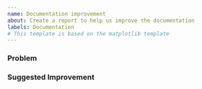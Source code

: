 ```yaml
---
name: Documentation improvement
about: Create a report to help us improve the documentation
labels: Documentation
# This template is based on the matplotlib template
---
```


### Problem

<!--
If you are referencing an existing piece of documentation or example please provide a link.

* I found [...] to be unclear because [...]
* [...] made me think that [...] when really it should be [...]
* There is no example showing how to do [...]
-->


### Suggested Improvement

<!--
If you have an idea to improve the documentation please suggest it here

* This line should be changed to say [...]
* Include a paragraph explaining [...]
* Add a figure showing [...]
-->